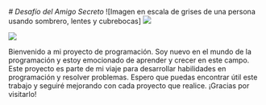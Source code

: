 
<em> # Desafío del Amigo Secreto </em>
![Imagen en escala de grises de una persona usando sombrero, lentes y cubrebocas] <img src="https://flic.kr/p/2koABqf">

 <p align="left">
   <img src="https://img.shields.io/badge/STATUS-%20COMPLETADO-green">
   </p>
   
Bienvenido a mi proyecto de programación. Soy nuevo en el mundo de la programación y estoy emocionado de aprender y crecer en este campo. Este proyecto es parte de mi viaje para desarrollar habilidades en programación y resolver problemas. Espero que puedas encontrar útil este trabajo y seguiré mejorando con cada proyecto que realice. ¡Gracias por visitarlo!
   
